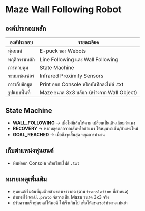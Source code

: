 # Maze Wall Following Robot

## องค์ประกอบหลัก

| องค์ประกอบ        | รายละเอียด                          |
|-------------------|--------------------------------------|
| หุ่นยนต์           | E-puck ของ Webots                   |
| พฤติกรรมหลัก      | Line Following และ Wall Following   |
| การควบคุม          | State Machine                       |
| ระบบเซนเซอร์      | Infrared Proximity Sensors          |
| การเก็บข้อมูล      | Print ออก Console หรือบันทึกลงไฟล์ .txt |
| รูปแบบพื้นที่      | Maze ขนาด 3x3 บล็อก (สร้างจาก Wall Object) |

## State Machine

- **WALL_FOLLOWING** → เมื่อไม่มีเส้นให้ตาม เปลี่ยนเป็นเดินเลียบกำแพง  
- **RECOVERY** → หากหลุดออกจากเส้นหรือกำแพง ให้หมุนหาเส้น/กำแพงใหม่  
- **GOAL_REACHED** → เมื่อถึงจุดสิ้นสุด หยุดการทำงาน  

## เก็บตำแหน่งหุ่นยนต์
- พิมพ์ออก Console หรือเขียนไฟล์ `.txt`

## หมายเหตุเพิ่มเติม
- หุ่นยนต์เริ่มต้นที่มุมซ้ายล่างของเขาวงกต (ตาม `translation` ที่กำหนด)
- กำแพงใช้ `Wall.proto` จัดวางเป็น Maze ขนาด 3x3 จริง
- ปรับความเร็วหุ่นยนต์ให้พอดี ไม่เร็วเกินไป เพื่อให้เซนเซอร์ทำงานแม่นยำ
